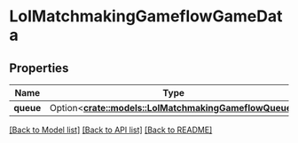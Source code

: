 # LolMatchmakingGameflowGameData

## Properties

Name | Type | Description | Notes
------------ | ------------- | ------------- | -------------
**queue** | Option<[**crate::models::LolMatchmakingGameflowQueue**](LolMatchmakingGameflowQueue.md)> |  | [optional]

[[Back to Model list]](../README.md#documentation-for-models) [[Back to API list]](../README.md#documentation-for-api-endpoints) [[Back to README]](../README.md)


